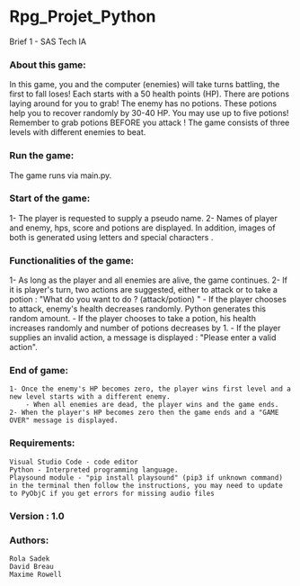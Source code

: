 # Rpg_Projet_Python
Brief 1 -  SAS Tech IA

### About this game: ###

In this game, you and the computer (enemies) will take turns battling, the first to fall loses! Each starts with a 50 health points (HP). There are potions laying around for you to grab! The enemy has no potions. These potions help you to recover randomly by 30-40 HP. You may use up to five potions! Remember to grab potions BEFORE you attack ! The game consists of three levels with different enemies to beat.

### Run the game: ### 

The game runs via main.py.

### Start of the game: ### 
1- The player is requested to supply a pseudo name.
2- Names of player and enemy, hps, score and potions are displayed. In addition, images of both is generated using letters and special characters .

### Functionalities of the game: ### 
1- As long as the player and all enemies are alive, the game continues. 
2- If it is player's turn, two actions are suggested, either to attack or to  take a potion : "What do you want to do ? (attack/potion) "
    - If the player chooses to attack, enemy's health decreases randomly. Python generates this random amount.
    - If the player chooses to take a potion, his health increases randomly and number of potions decreases by 1.
    - If the player supplies an invalid action, a message is displayed : "Please enter a valid action".
<!-- 2- If it is enemy's turn, depending on what monster you're facing a choice is generated: either to attack (75%) and the player randomly looses HP (7-15 HP) or to recover (25%) and in this case the enemy randomly gains HP (7-10 HP) and the player randomly looses HP (7-10 HP). -->

### End of game: ### 
    1- Once the enemy's HP becomes zero, the player wins first level and a new level starts with a different enemy.
        - When all enemies are dead, the player wins and the game ends.
    2- When the player's HP becomes zero then the game ends and a "GAME OVER" message is displayed.

### Requirements: ### 
    Visual Studio Code - code editor
    Python - Interpreted programming language.
    Playsound module - "pip install playsound" (pip3 if unknown command) in the terminal then follow the instructions, you may need to update to PyObjC if you get errors for missing audio files


### Version : 1.0

### Authors: ### 
    Rola Sadek
    David Breau
    Maxime Rowell






